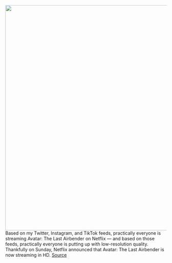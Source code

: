 <img src='https://cdn.vox-cdn.com/thumbor/hUvcBA_tTYT51cX37kyob67SXoY=/0x0:1445x1078/1200x800/filters:focal(614x175:844x405)/cdn.vox-cdn.com/uploads/chorus_image/image/66967458/avatar_hd.0.jpeg' width='700px' /><br/>
Based on my Twitter, Instagram, and TikTok feeds, practically everyone is streaming Avatar: The Last Airbender on Netflix — and based on those feeds, practically everyone is putting up with low-resolution quality. Thankfully on Sunday, Netflix announced that Avatar: The Last Airbender is now streaming in HD.
<a href='https://www.theverge.com/21299546/avatar-the-last-airbender-hd-stream-netflix-upgrade-nickelodeon'> Source <a/>